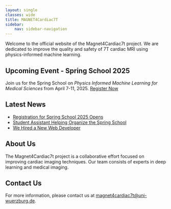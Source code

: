 ```yaml
---
layout: single
classes: wide
title: MAGNET4Cardiac7T
sidebar:
    nav: sidebar-navigation
---
```


Welcome to the official website of the Magnet4Cardiac7t project. 
We are dedicated to improve the quality and safety of 7T cardiac MRI using physics-informed machine learning.

## Upcoming Event - Spring School 2025
Join us for the Spring School on *Physics Informed Machine Learning for Medical Sciences* from April 7-11, 2025. [Register Now](https://forms.gle/WKJkQbDHgMDdzbwZ9)

## Latest News

- [Registration for Spring School 2025 Opens](registration-for-spring-school-opens)
- [Student Assistant Helping Organize the Spring School](student-assistant-for-spring-school)
- [We Hired a New Web Developer](we-have-a-new-web-developer)

## About Us

The Magnet4Cardiac7t project is a collaborative effort focused on improving cardiac imaging techniques. 
Our team consists of experts in deep learning and medical imaging.

## Contact Us

For more information, please contact us at [magnet4cardiac7t@uni-wuerzburg.de](mailto:magnet4cardiac7t@uni-wuerzburg.de).
